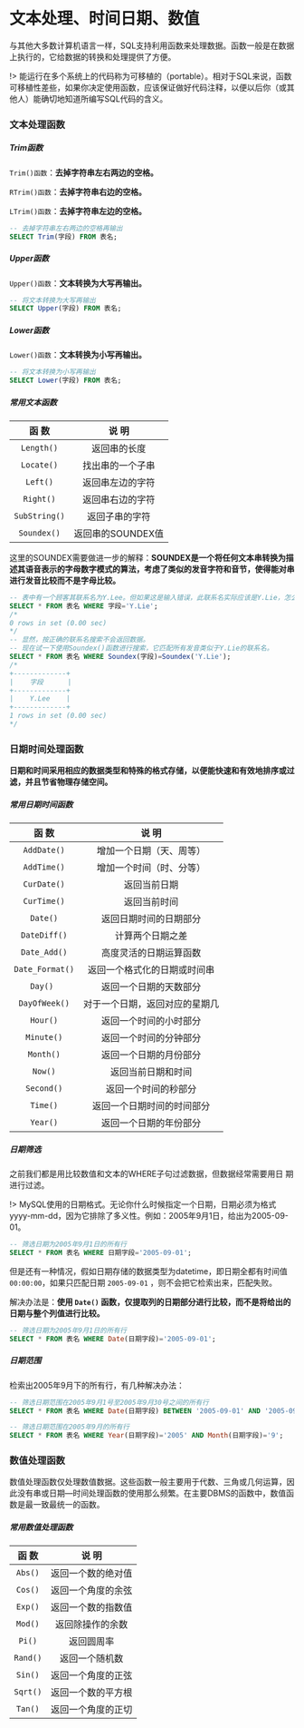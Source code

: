 # 文本处理、时间日期、数值

与其他大多数计算机语言一样，SQL支持利用函数来处理数据。函数一般是在数据上执行的，它给数据的转换和处理提供了方便。

!> 能运行在多个系统上的代码称为可移植的（portable）。相对于SQL来说，函数可移植性差些，如果你决定使用函数，应该保证做好代码注释，以便以后你（或其他人）能确切地知道所编写SQL代码的含义。

### 文本处理函数

##### Trim函数

`Trim()函数`：**去掉字符串左右两边的空格。**

`RTrim()函数`：**去掉字符串右边的空格。**

`LTrim()函数`：**去掉字符串左边的空格。**

```sql
-- 去掉字符串左右两边的空格再输出
SELECT Trim(字段) FROM 表名;
```

##### Upper函数

`Upper()函数`：**文本转换为大写再输出。**

```sql
-- 将文本转换为大写再输出
SELECT Upper(字段) FROM 表名;
```

##### Lower函数

`Lower()函数`：**文本转换为小写再输出。**

```sql
-- 将文本转换为小写再输出
SELECT Lower(字段) FROM 表名;
```

##### 常用文本函数

|     函 数     |       说 明       |
| :-----------: | :---------------: |
|  `Length()`   |   返回串的长度    |
|  `Locate()`   | 找出串的一个子串  |
|   `Left()`    | 返回串左边的字符  |
|   `Right()`   | 返回串右边的字符  |
| `SubString()` |  返回子串的字符   |
|  `Soundex()`  | 返回串的SOUNDEX值 |

这里的SOUNDEX需要做进一步的解释：**SOUNDEX是一个将任何文本串转换为描述其语音表示的字母数字模式的算法，考虑了类似的发音字符和音节，使得能对串进行发音比较而不是字母比较。**

```sql
-- 表中有一个顾客其联系名为Y.Lee。但如果这是输入错误，此联系名实际应该是Y.Lie，怎么办？
SELECT * FROM 表名 WHERE 字段='Y.Lie';
/*
0 rows in set (0.00 sec)
*/
-- 显然，按正确的联系名搜索不会返回数据。
-- 现在试一下使用Soundex()函数进行搜索，它匹配所有发音类似于Y.Lie的联系名。
SELECT * FROM 表名 WHERE Soundex(字段)=Soundex('Y.Lie');
/*
+-------------+
|    字段      |
+-------------+
|    Y.Lee    |
+-------------+
1 rows in set (0.00 sec)
*/
```

### 日期时间处理函数

**日期和时间采用相应的数据类型和特殊的格式存储，以便能快速和有效地排序或过滤，并且节省物理存储空间。**

##### 常用日期时间函数

|      函 数      |             说 明              |
| :-------------: | :----------------------------: |
|   `AddDate()`   |    增加一个日期（天、周等）    |
|   `AddTime()`   |    增加一个时间（时、分等）    |
|   `CurDate()`   |          返回当前日期          |
|   `CurTime()`   |          返回当前时间          |
|    `Date()`     |     返回日期时间的日期部分     |
|  `DateDiff()`   |        计算两个日期之差        |
|  `Date_Add()`   |     高度灵活的日期运算函数     |
| `Date_Format()` |  返回一个格式化的日期或时间串  |
|    `Day() `     |     返回一个日期的天数部分     |
|  `DayOfWeek()`  | 对于一个日期，返回对应的星期几 |
|    `Hour()`     |     返回一个时间的小时部分     |
|   `Minute()`    |     返回一个时间的分钟部分     |
|    `Month()`    |     返回一个日期的月份部分     |
|     `Now()`     |       返回当前日期和时间       |
|   `Second()`    |      返回一个时间的秒部分      |
|    `Time()`     |   返回一个日期时间的时间部分   |
|    `Year()`     |     返回一个日期的年份部分     |

##### 日期筛选

之前我们都是用比较数值和文本的WHERE子句过滤数据，但数据经常需要用日
期进行过滤。

!> MySQL使用的日期格式。无论你什么时候指定一个日期，日期必须为格式yyyy-mm-dd，因为它排除了多义性。例如：2005年9月1日，给出为2005-09-01。

```sql
-- 筛选日期为2005年9月1日的所有行
SELECT * FROM 表名 WHERE 日期字段='2005-09-01';
```

但是还有一种情况，假如日期存储的数据类型为datetime，即日期全都有时间值`00:00:00`，如果只匹配日期 `2005-09-01` ，则不会把它检索出来，匹配失败。

解决办法是：**使用 `Date()` 函数，仅提取列的日期部分进行比较，而不是将给出的日期与整个列值进行比较。**

```sql
-- 筛选日期为2005年9月1日的所有行
SELECT * FROM 表名 WHERE Date(日期字段)='2005-09-01';
```

##### 日期范围

检索出2005年9月下的所有行，有几种解决办法：

```sql
-- 筛选日期范围在2005年9月1号至2005年9月30号之间的所有行
SELECT * FROM 表名 WHERE Date(日期字段) BETWEEN '2005-09-01' AND '2005-09-30';

-- 筛选日期范围在2005年9月的所有行
SELECT * FROM 表名 WHERE Year(日期字段)='2005' AND Month(日期字段)='9';
```

### 数值处理函数

数值处理函数仅处理数值数据。这些函数一般主要用于代数、三角或几何运算，因此没有串或日期—时间处理函数的使用那么频繁。在主要DBMS的函数中，数值函数是最一致最统一的函数。

##### 常用数值处理函数

|  函 数   |       说 明        |
| :------: | :----------------: |
| `Abs()`  | 返回一个数的绝对值 |
| `Cos()`  | 返回一个角度的余弦 |
| `Exp()`  | 返回一个数的指数值 |
| `Mod()`  |  返回除操作的余数  |
|  `Pi()`  |     返回圆周率     |
| `Rand()` |   返回一个随机数   |
| `Sin()`  | 返回一个角度的正弦 |
| `Sqrt()` | 返回一个数的平方根 |
| `Tan()`  | 返回一个角度的正切 |











